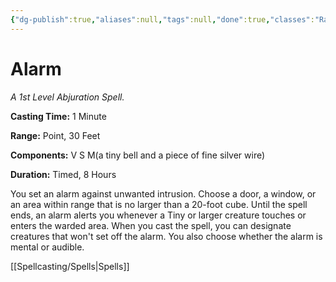 ```yaml
---
{"dg-publish":true,"aliases":null,"tags":null,"done":true,"classes":"Ranger, Wizard, Artificer, Artificer (Revisited), Artificer,","spellLevel":1,"school":"Abjuration","source":"PHB","permalink":"/spells/alarm/","dgHomeLink":false,"dgPassFrontmatter":true}
---
```


# Alarm
*A 1st Level Abjuration Spell.*

**Casting Time:** 1 Minute

**Range:** Point, 30 Feet

**Components:** V S M(a tiny bell and a piece of fine silver wire)

**Duration:** Timed, 8 Hours

You set an alarm against unwanted intrusion. Choose a door, a window, or an area within range that is no larger than a 20-foot cube. Until the spell ends, an alarm alerts you whenever a Tiny or larger creature touches or enters the warded area. When you cast the spell, you can designate creatures that won't set off the alarm. You also choose whether the alarm is mental or audible.

[[Spellcasting/Spells|Spells]]